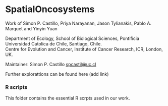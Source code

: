 # SpatialOncosystems
Work of Simon P. Castillo, Priya Narayanan, Jason Tylianakis, Pablo A. Marquet and Yinyin Yuan <br>

Department of Ecology, School of Biological Sciences, Pontificia Universidad Catolica de Chile, Santiago, Chile.<br>
Centre for Evolution and Cancer, Institute of Cancer Research, ICR, London, UK. <br>

Maintainer: Simon P. Castillo <spcastil@uc.cl>

Further explorattions can be found here (add link)

### R scripts
This folder contains the essential R scrpts used in our work.
